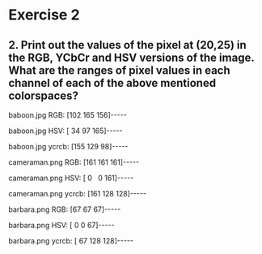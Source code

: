 # Exercise 2

## 2. Print out the values of the pixel at (20,25) in the RGB, YCbCr and HSV versions of the image. What are the ranges of pixel values in each channel of each of the above mentioned colorspaces?


baboon.jpg RGB: [102 165 156]-----

baboon.jpg HSV: [ 34  97 165]-----

baboon.jpg ycrcb: [155 129  98]-----

cameraman.png RGB: [161 161 161]-----

cameraman.png HSV: [  0   0 161]-----

cameraman.png ycrcb: [161 128 128]-----

barbara.png RGB: [67 67 67]-----

barbara.png HSV: [ 0  0 67]-----

barbara.png ycrcb: [ 67 128 128]-----
